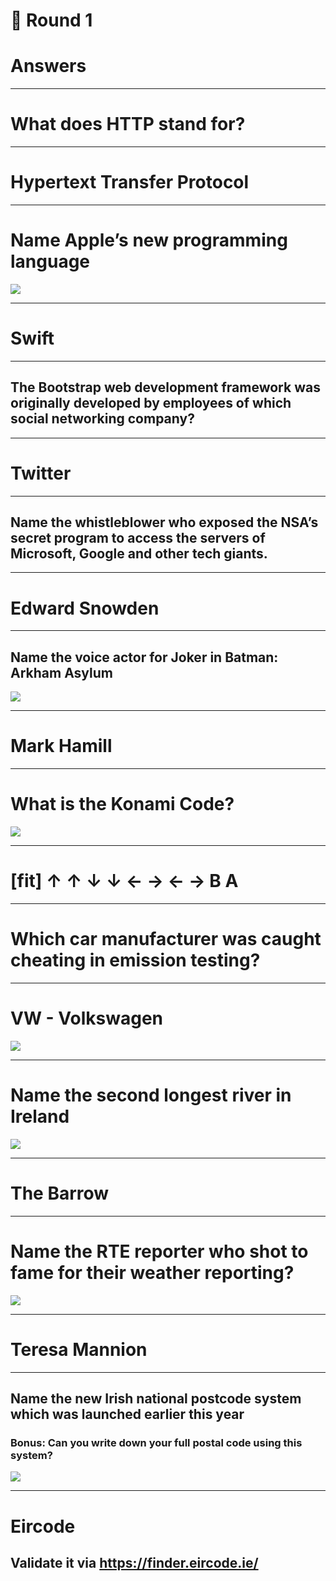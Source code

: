# 🎅 Round 1
# Answers

---

# What does HTTP stand for?
---

# Hypertext Transfer Protocol

---

# Name Apple’s new programming language
![](images/apple-logo.jpg)

---

# Swift

---

## The Bootstrap web development framework was originally developed by employees of which social networking company?

---

# Twitter

---

## Name the whistleblower who exposed the NSA’s secret program to access the servers of Microsoft, Google and other tech giants.

---

# Edward Snowden

---

## Name the voice actor for Joker in Batman: Arkham Asylum
![](images/batman-arkham-asylum-joker.jpg)

---

# Mark Hamill

---

# What is the Konami Code?
![](images/contra-02.png)

---

# [fit] ↑ ↑ ↓ ↓ ← → ← → B A

---

# Which car manufacturer was caught cheating in emission testing?

---

# VW - Volkswagen
![](images/2000px-Volkswagen_logo_2012.png)

---

# Name the second longest river in Ireland
![](images/river.jpg)

---

# The Barrow

---

# Name the RTE reporter who shot to fame for their weather reporting?

![](images/rte_weather.jpg)

---

# Teresa Mannion

---

## Name the new Irish national postcode system which was launched earlier this year
### Bonus: Can you write down your full postal code using this system?
![](images/postal.jpg)

---

# Eircode

## Validate it via https://finder.eircode.ie/
